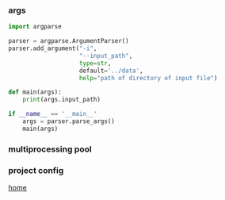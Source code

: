 ### args
```python
import argparse

parser = argparse.ArgumentParser()
parser.add_argument("-i",
                    "--input_path",
                    type=str,
                    default='../data',
                    help="path of directory of input file")

def main(args):
    print(args.input_path)

if __name__ == '__main__'
    args = parser.parse_args()
    main(args)
```
### multiprocessing pool
### project config

[home](/index/)